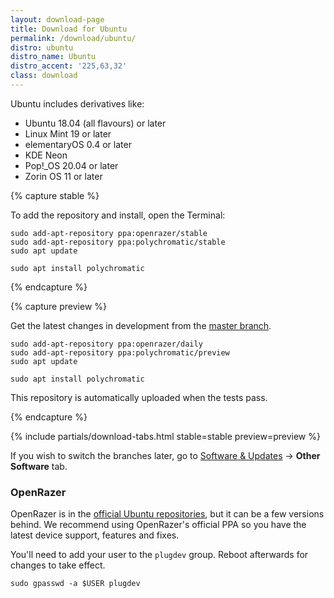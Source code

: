 ```yaml
---
layout: download-page
title: Download for Ubuntu
permalink: /download/ubuntu/
distro: ubuntu
distro_name: Ubuntu
distro_accent: '225,63,32'
class: download
---
```


Ubuntu includes derivatives like:

* Ubuntu 18.04 (all flavours) or later
* Linux Mint 19 or later
* elementaryOS 0.4 or later
* KDE Neon
* Pop!_OS 20.04 or later
* Zorin OS 11 or later

{% capture stable %}

To add the repository and install, open the Terminal:

```shell
sudo add-apt-repository ppa:openrazer/stable
sudo add-apt-repository ppa:polychromatic/stable
sudo apt update

sudo apt install polychromatic
```

{% endcapture %}

{% capture preview %}

Get the latest changes in development from the [master branch](https://github.com/polychromatic/polychromatic/commits/master).

```shell
sudo add-apt-repository ppa:openrazer/daily
sudo add-apt-repository ppa:polychromatic/preview
sudo apt update

sudo apt install polychromatic
```

This repository is automatically uploaded when the tests pass.

{% endcapture %}

{% include partials/download-tabs.html
    stable=stable
    preview=preview
%}

If you wish to switch the branches later, go to [Software & Updates](https://wiki.ubuntu.com/SoftwareAndUpdatesSettings)
→ **Other Software** tab.


### OpenRazer

OpenRazer is in the [official Ubuntu repositories], but it can be a few versions behind.
We recommend using OpenRazer's official PPA so you have the latest device support, features and fixes.

You'll need to add your user to the `plugdev` group. Reboot afterwards for changes to take effect.

```shell
sudo gpasswd -a $USER plugdev
```

[official Ubuntu repositories]: https://packages.ubuntu.com/search?keywords=openrazer
